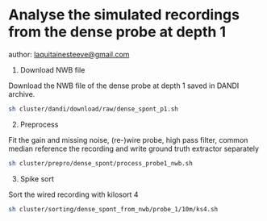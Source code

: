 
# Analyse the simulated recordings from the dense probe at depth 1

author: laquitainesteeve@gmail.com

1. Download NWB file

Download the NWB file of the dense probe at depth 1 saved in DANDI archive.

```bash
sh cluster/dandi/download/raw/dense_spont_p1.sh
```

2. Preprocess

Fit the gain and missing noise, (re-)wire probe, high pass filter, common median reference the recording and write ground truth extractor separately

```bash
sh cluster/prepro/dense_spont/process_probe1_nwb.sh
```

3. Spike sort

Sort the wired recording with kilosort 4

```bash
sh cluster/sorting/dense_spont_from_nwb/probe_1/10m/ks4.sh
```